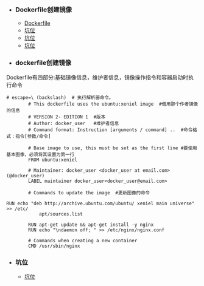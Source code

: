 + ### Dockerfile创建镜像
    + [Dockerfile](#dockerfile创建镜像)
    + [坑位](#坑位)
    + [坑位](#坑位)
    + [坑位](#坑位)
+ ### dockerfile创建镜像
Dockerfile有四部分:基础镜像信息，维护者信息，镜像操作指令和容器启动时执行命令
```
# escape=\ (backslash)	# 执行解析器命令。
        # This dockerfile uses the ubuntu:xeniel image	#借用那个作者镜像的信息
        # VERSION 2- EDITION 1	#版本
        # Author: docker_user	#维护者信息
        # Command format: Instruction [arguments / command] ..	#命令格式：指令[参数/命令]

        # Base image to use, this must be set as the first line	#要使用基本图像，必须将其设置为第一行
        FROM ubuntu:xeniel

        # Maintainer: docker_user <docker_user at email.com> (@docker_user)
        LABEL maintainer docker_user<docker_user@email.com>

        # Commands to update the image	#更新图像的命令

RUN echo "deb http://archive.ubuntu.com/ubuntu/ xeniel main universe" >> /etc/
            apt/sources.list

        RUN apt-get update && apt-get install -y nginx
        RUN echo "\ndaemon off; " >> /etc/nginx/nginx.conf

        # Commands when creating a new container
        CMD /usr/sbin/nginx
```

	
	
	
	






	
+ ### 坑位
    + [坑位](https://github.com/Kiaccumulation/blob/Docker/docker%E5%AE%89%E8%A3%85.md)